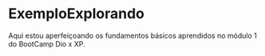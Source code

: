 # ExemploExplorando
Aqui estou aperfeiçoando os fundamentos básicos aprendidos no módulo 1 do BootCamp Dio x XP.

